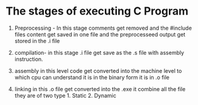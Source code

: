 # The stages of executing C Program

1. Preprocessing -
In this stage comments get removed and the #include files content get saved in one file and the preprocesseed output get stored in the .i file

2. compilation-
in this stage .i file get save as the .s file with assembly instruction.

3. assembly
in this level code get converted into the machine level to which cpu can understand it is in the binary form it is in .o file

4. linking
in this .o file get converted into the .exe it combine all the file they are of two type 1. Static 2. Dynamic

